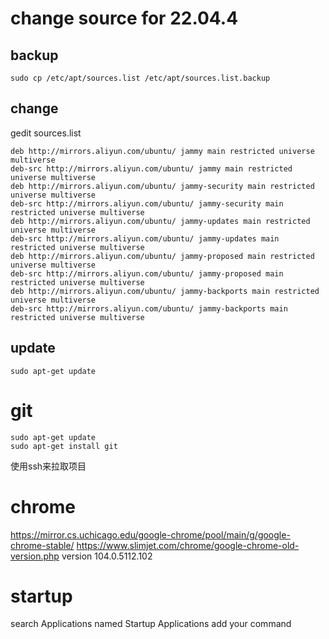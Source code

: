 # change source for 22.04.4
## backup
```
sudo cp /etc/apt/sources.list /etc/apt/sources.list.backup
```
## change
gedit sources.list
```
deb http://mirrors.aliyun.com/ubuntu/ jammy main restricted universe multiverse
deb-src http://mirrors.aliyun.com/ubuntu/ jammy main restricted universe multiverse
deb http://mirrors.aliyun.com/ubuntu/ jammy-security main restricted universe multiverse
deb-src http://mirrors.aliyun.com/ubuntu/ jammy-security main restricted universe multiverse
deb http://mirrors.aliyun.com/ubuntu/ jammy-updates main restricted universe multiverse
deb-src http://mirrors.aliyun.com/ubuntu/ jammy-updates main restricted universe multiverse
deb http://mirrors.aliyun.com/ubuntu/ jammy-proposed main restricted universe multiverse
deb-src http://mirrors.aliyun.com/ubuntu/ jammy-proposed main restricted universe multiverse
deb http://mirrors.aliyun.com/ubuntu/ jammy-backports main restricted universe multiverse
deb-src http://mirrors.aliyun.com/ubuntu/ jammy-backports main restricted universe multiverse
```
## update
```
sudo apt-get update
```
# git
```
sudo apt-get update
sudo apt-get install git
```
使用ssh来拉取项目
# chrome
https://mirror.cs.uchicago.edu/google-chrome/pool/main/g/google-chrome-stable/
https://www.slimjet.com/chrome/google-chrome-old-version.php
version 104.0.5112.102
# startup
search Applications named Startup Applications
add your command
